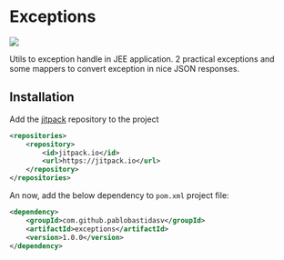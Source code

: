 # Exceptions

[![](https://jitpack.io/v/pablobastidasv/exceptions.svg)](https://jitpack.io/#pablobastidasv/exceptions)

Utils to exception handle in JEE application. 2 practical exceptions and some mappers 
to convert exception in nice JSON responses.

## Installation

Add the [jitpack](https://jitpack.io) repository to the project

```xml
<repositories>
    <repository>
        <id>jitpack.io</id>
        <url>https://jitpack.io</url>
    </repository>
</repositories>
```

An now, add the below dependency to `pom.xml` project file:

```xml
<dependency>
    <groupId>com.github.pablobastidasv</groupId>
    <artifactId>exceptions</artifactId>
    <version>1.0.0</version>
</dependency>
```